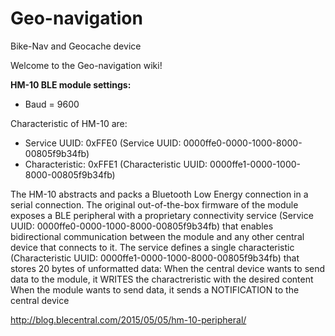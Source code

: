 # Geo-navigation
Bike-Nav and Geocache device

Welcome to the Geo-navigation wiki!

**HM-10 BLE module settings:**
- Baud = 9600

Characteristic of HM-10 are:
- Service UUID: 0xFFE0 (Service UUID: 0000ffe0-0000-1000-8000-00805f9b34fb)
- Characteristic: 0xFFE1 (Characteristic UUID: 0000ffe1-0000-1000-8000-00805f9b34fb)

The HM-10 abstracts and packs a Bluetooth Low Energy connection in a serial connection. The original out-of-the-box firmware of the module exposes a BLE peripheral with a proprietary connectivity service (Service UUID: 0000ffe0-0000-1000-8000-00805f9b34fb) that enables bidirectional communication between the module and any other central device that connects to it. The service defines a single characteristic (Characteristic UUID: 0000ffe1-0000-1000-8000-00805f9b34fb) that stores 20 bytes of unformatted data: 
When the central device wants to send data to the module, it WRITES the charactreristic with the desired content 
When the module wants to send data, it sends a NOTIFICATION to the central device

http://blog.blecentral.com/2015/05/05/hm-10-peripheral/
